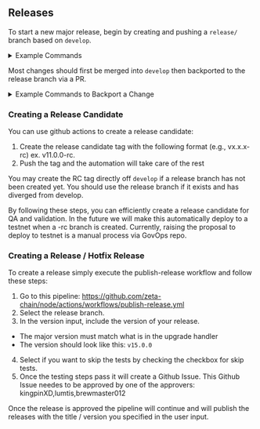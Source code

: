 ## Releases

To start a new major release, begin by creating and pushing a `release/` branch based on `develop`.

<details>
<summary>Example Commands</summary>

```bash
git fetch
git checkout -b release/v15 origin/develop
git push origin release/v15
```

</details>

Most changes should first be merged into `develop` then backported to the release branch via a PR.

<details>
<summary>Example Commands to Backport a Change</summary>

```bash
git fetch
git checkout -b my-backport-branch origin/release/v15
git cherry-pick <commit SHA from develop>
git push origin my-backport-branch
```

</details>

### Creating a Release Candidate
You can use github actions to create a release candidate:
1) Create the release candidate tag with the following format (e.g., vx.x.x-rc) ex. v11.0.0-rc.
2) Push the tag and the automation will take care of the rest

You may create the RC tag directly off `develop` if a release branch has not been created yet. You should use the release branch if it exists and has diverged from develop.

By following these steps, you can efficiently create a release candidate for QA and validation. In the future we will make this automatically deploy to a testnet when a -rc branch is created.
Currently, raising the proposal to deploy to testnet is a manual process via GovOps repo.

### Creating a Release / Hotfix Release

To create a release simply execute the publish-release workflow and follow these steps:

1) Go to this pipeline: https://github.com/zeta-chain/node/actions/workflows/publish-release.yml
2) Select the release branch.
3) In the version input, include the version of your release.
- The major version must match what is in the upgrade handler
- The version should look like this: `v15.0.0`
4) Select if you want to skip the tests by checking the checkbox for skip tests.
5) Once the testing steps pass it will create a Github Issue. This Github Issue needes to be approved by one of the approvers: kingpinXD,lumtis,brewmaster012

Once the release is approved the pipeline will continue and will publish the releases with the title / version you specified in the user input.
